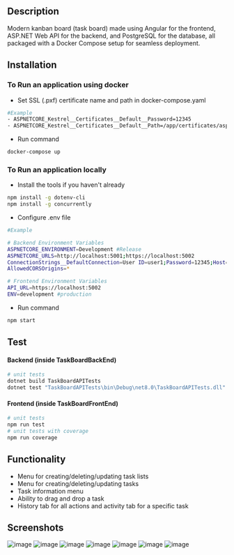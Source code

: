 ## Description
Modern kanban board (task board) made using Angular for the frontend, ASP.NET Web API for the backend, and PostgreSQL for the database, all packaged with a Docker Compose setup for seamless deployment.

## Installation

### To Run an application using docker

- Set SSL (.pxf) certificate name and path in docker-compose.yaml
```bash
#Example
- ASPNETCORE_Kestrel__Certificates__Default__Password=12345
- ASPNETCORE_Kestrel__Certificates__Default__Path=/app/certificates/aspnetapp.pfx
```
- Run command
```bash
docker-compose up
```
### To Run an application locally
- Install the tools if you haven't already
```bash
npm install -g dotenv-cli
npm install -g concurrently
```
- Configure .env file
```bash
#Example

# Backend Environment Variables
ASPNETCORE_ENVIRONMENT=Development #Release
ASPNETCORE_URLS=http://localhost:5001;https://localhost:5002
ConnectionStrings__DefaultConnection=User ID=user1;Password=12345;Host=localhost;Port=5432;Database=taskDB;
AllowedCORSOrigins=*

# Frontend Environment Variables
API_URL=https://localhost:5002
ENV=development #production
```
- Run command
```bash
npm start
```
## Test
#### Backend (inside TaskBoardBackEnd)
```bash
# unit tests
dotnet build TaskBoardAPITests
dotnet test "TaskBoardAPITests\bin\Debug\net8.0\TaskBoardAPITests.dll"
```
#### Frontend (inside TaskBoardFrontEnd)
```bash
# unit tests
npm run test
# unit tests with coverage
npm run coverage 
```

## Functionality 
- Menu for creating/deleting/updating task lists
- Menu for creating/deleting/updating tasks
- Task information menu
- Ability to drag and drop a task
- History tab for all actions and activity tab for a specific task
  
## Screenshots 
![image](https://github.com/TEGTO/TaskBoard/assets/90476119/d3ad30bd-b635-4c2f-8918-ec06c22ded1d)
![image](https://github.com/TEGTO/TaskBoard/assets/90476119/13c6c84a-dde8-4fa7-b7be-728524c47498)
![image](https://github.com/TEGTO/TaskBoard/assets/90476119/fa35107c-4fd5-497b-af5f-f8a411e73318)
![image](https://github.com/TEGTO/TaskBoard/assets/90476119/d0420b29-a37b-4220-8ed0-588bb27ca8ac)
![image](https://github.com/TEGTO/TaskBoard/assets/90476119/26de8151-8abd-4b3e-bf54-23f2adf6d8a4)
![image](https://github.com/TEGTO/TaskBoard/assets/90476119/f11613c8-9521-443c-81fc-315c7893c2e1)
![image](https://github.com/TEGTO/TaskBoard/assets/90476119/ecf8ace1-a30e-45de-a0cf-7f92d43aa1c3)










